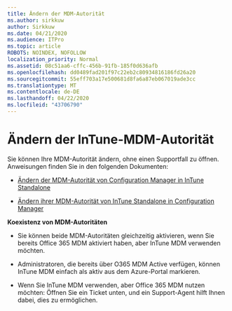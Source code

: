 ```yaml
---
title: Ändern der MDM-Autorität
ms.author: sirkkuw
author: Sirkkuw
ms.date: 04/21/2020
ms.audience: ITPro
ms.topic: article
ROBOTS: NOINDEX, NOFOLLOW
localization_priority: Normal
ms.assetid: 08c51aa6-cffc-456b-91fb-185f0d636afb
ms.openlocfilehash: dd0489fad201f97c22eb2c80934816186fd26a20
ms.sourcegitcommit: 55eff703a17e500681d8fa6a87eb067019ade3cc
ms.translationtype: MT
ms.contentlocale: de-DE
ms.lasthandoff: 04/22/2020
ms.locfileid: "43706790"
---
```

# <a name="change-intune-mdm-authority"></a>Ändern der InTune-MDM-Autorität

Sie können Ihre MDM-Autorität ändern, ohne einen Supportfall zu öffnen. Anweisungen finden Sie in den folgenden Dokumenten:
  
- [Ändern der MDM-Autorität von Configuration Manager in InTune Standalone](https://docs.microsoft.com/configmgr/mdm/deploy-use/migrate-change-mdm-authority)
    
- [Ändern ihrer MDM-Autorität von InTune Standalone in Configuration Manager](https://docs.microsoft.com/configmgr/mdm/deploy-use/change-mdm-authority)
    
 **Koexistenz von MDM-Autoritäten**
  
- Sie können beide MDM-Autoritäten gleichzeitig aktivieren, wenn Sie bereits Office 365 MDM aktiviert haben, aber InTune MDM verwenden möchten.
    
- Administratoren, die bereits über O365 MDM Active verfügen, können InTune MDM einfach als aktiv aus dem Azure-Portal markieren.
    
- Wenn Sie InTune MDM verwenden, aber Office 365 MDM nutzen möchten: Öffnen Sie ein Ticket unten, und ein Support-Agent hilft Ihnen dabei, dies zu ermöglichen.
    

